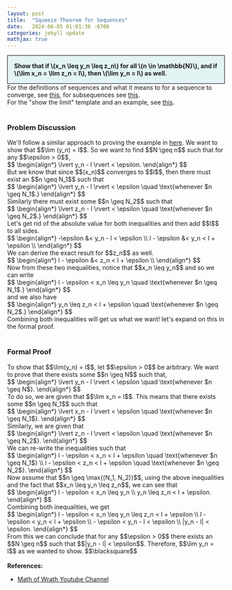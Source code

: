 ```yaml
---
layout: post
title:  "Squeeze Theorem for Sequences"
date:   2024-06-05 01:01:36 -0700
categories: jekyll update
mathjax: true
---
```

<div style="background-color: #E3F4F4; padding: 15px 15px 15px 15px; border:1px solid black;">
  <b>Show that if \(x_n \leq y_n \leq z_n\) for all \(n \in \mathbb{N}\), and if \(\lim x_n = \lim z_n = l\), then \(\lim y_n = l\) as well.</b>
</div>
For the definitions of sequences and what it means to for a sequence to converge, see <a href="https://strncat.github.io/jekyll/update/2024/05/21/analysis-seq-definitions.html">this</a>, for subsequences see <a href="https://strncat.github.io/jekyll/update/2024/02/10/analysis-seq-subsequences.html">this</a>.
<br>
For the "show the limit" template and an example, see <a href="https://strncat.github.io/jekyll/update/2024/05/12/analysis-seq-limit-template.html">this</a>.
<br>
<br>
<!------------------------------------------------------------------------------------>
<h3>Problem Discussion</h3>
We'll follow a similar approach to proving the example in <a href="https://strncat.github.io/jekyll/update/2024/06/04/analysis-seq-sqrt.html">here</a>. We want to show that $$\lim (y_n) = l$$. So we want to find $$N \geq n$$ such that for any $$\epsilon > 0$$,
<div>
$$
\begin{align*}
\lvert y_n - l \rvert < \epsilon.
\end{align*}
$$
</div>
But we know that since $$(x_n)$$ converges to $$l$$, then there must exist an $$n \geq N_1$$ such that
<div>
$$
\begin{align*}
\lvert y_n - l \rvert < \epsilon   \quad \text{whenever $n \geq N_1$.}
\end{align*}
$$
</div>
Similarly there must exist some $$n \geq N_2$$ such that
<div>
$$
\begin{align*}
\lvert z_n - l \rvert < \epsilon \quad \text{whenever $n \geq N_2$.}
\end{align*}
$$
</div>
Let's get rid of the absolute value for both inequalities and then add $$l$$ to all sides.
<div>
$$
\begin{align*}
-\epsilon &< y_n - l < \epsilon  \\
l - \epsilon &< y_n < l + \epsilon \\
\end{align*}
$$
</div>
We can derive the exact result for $$z_n$$ as well. 
<div>
$$
\begin{align*}
l - \epsilon &< z_n < l + \epsilon \\
\end{align*}
$$
</div>
Now from these two inequalities, notice that $$x_n \leq y_n$$ and so we can write
<div>
$$
\begin{align*}
l - \epsilon < x_n \leq y_n \quad \text{whenever $n \geq N_1$.}
\end{align*}
$$
</div>
and we also have
<div>
$$
\begin{align*}
y_n \leq z_n < l + \epsilon \quad \text{whenever $n \geq N_2$.}
\end{align*}
$$
</div>
Combining both inequalities will get us what we want! let's expand on this in the formal proof.
<br>
<br>
<!------------------------------------------------------------------------------------>
<h3>Formal Proof</h3>
To show that $$\lim(y_n) = l$$, let $$\epsilon > 0$$ be arbitrary. We want to prove that there exists some $$n \geq N$$ such that,
<div>
$$
\begin{align*}
\lvert y_n - l \rvert < \epsilon  \quad \text{whenever $n \geq N$}.
\end{align*}
$$
</div>
To do so, we are given that $$\lim x_n = l$$. This means that there exists some $$n \geq N_1$$ such that
<div>
$$
\begin{align*}
\lvert x_n - l \rvert < \epsilon \quad \text{whenever $n \geq N_1$}.
\end{align*}
$$
</div>
Similarly, we are given that 
<div>
$$
\begin{align*}
\lvert z_n - l \rvert < \epsilon \quad \text{whenever $n \geq N_2$}.
\end{align*}
$$
</div>
We can re-write the inequalities such that
<div>
$$
\begin{align*}
l - \epsilon < x_n < l + \epsilon \quad \text{whenever $n \geq N_1$} \\
l - \epsilon < z_n < l + \epsilon \quad \text{whenever $n \geq N_2$}.
\end{align*}
$$
</div>
Now assume that $$n \geq \max{(N_1, N_2)}$$, using the above inequalities and the fact that $$x_n \leq y_n \leq z_n$$, we can see that
<div>
$$
\begin{align*}
l - \epsilon < x_n \leq y_n \\
y_n \leq z_n < l + \epsilon.
\end{align*}
$$
</div>
Combining both inequalities, we get
<div>
$$
\begin{align*}
l - \epsilon < x_n \leq y_n \leq z_n < l + \epsilon \\
l - \epsilon < y_n < l + \epsilon \\
- \epsilon < y_n - l < \epsilon \\
|y_n - l| < \epsilon.
\end{align*}
$$
</div>
From this we can conclude that for any $$\epsilon > 0$$ there exists an $$N \geq n$$ such that $$|y_n - l| < \epsilon$$. Therefore, $$\lim y_n = l$$ as we wanted to show. $$\blacksquare$$
<br>
<br>
<!------------------------------------------------------------------------------------>
<b>References:</b>
<ul>
<li><a href="https://www.youtube.com/watch?v=AriEk3QD1z0">Math of Wrath Youtube Channel</a></li>
</ul>